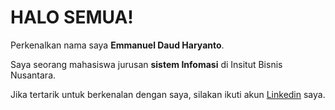 # HALO SEMUA!

Perkenalkan nama saya **Emmanuel Daud Haryanto**.<br>

Saya seorang mahasiswa jurusan **sistem Infomasi** di Insitut Bisnis Nusantara.<br>

Jika tertarik untuk berkenalan dengan saya, silakan ikuti akun [Linkedin](https://www.linkedin.com/in/emmanuel-daud-haryanto/) saya.
